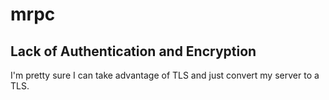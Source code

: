 # mrpc

## Lack of Authentication and Encryption

I'm pretty sure I can take advantage of TLS and just convert my server to a
TLS.
